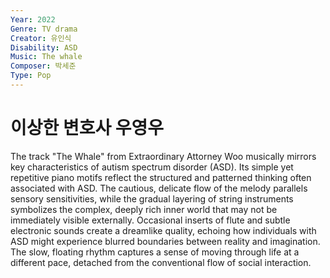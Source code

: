 ```yaml
---
Year: 2022
Genre: TV drama
Creator: 유인식
Disability: ASD
Music: The whale
Composer: 박세준
Type: Pop
---
```


# 이상한 변호사 우영우

The track "The Whale" from Extraordinary Attorney Woo musically mirrors key characteristics of autism spectrum disorder (ASD). Its simple yet repetitive piano motifs reflect the structured and patterned thinking often associated with ASD. The cautious, delicate flow of the melody parallels sensory sensitivities, while the gradual layering of string instruments symbolizes the complex, deeply rich inner world that may not be immediately visible externally. Occasional inserts of flute and subtle electronic sounds create a dreamlike quality, echoing how individuals with ASD might experience blurred boundaries between reality and imagination. The slow, floating rhythm captures a sense of moving through life at a different pace, detached from the conventional flow of social interaction.
